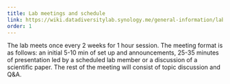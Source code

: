 ```yaml
---
title: Lab meetings and schedule
link: https://wiki.datadiversitylab.synology.me/general-information/lab-meeting-schedule
order: 1
---
```

The lab meets once every 2 weeks for 1 hour session. The meeting format is as follows: an initial 5-10 min of set up and announcements, 25-35 minutes of presentation led by a scheduled lab member or a discussion of a scientific paper. The rest of the meeting will consist of topic discussion and Q&A.
